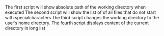 The first script will show absolute path of the working directory when executed
The second script will show the list of of all files that do not start with specialcharacters
The third script changes the working directory to the user’s home directory.
The fourth script displays content of the current directory in long list
